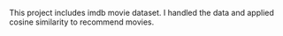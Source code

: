 This project includes imdb movie dataset. I handled the data and applied cosine similarity to recommend movies.
